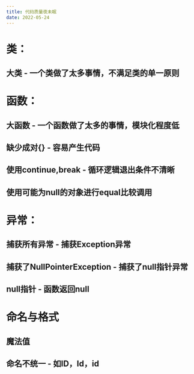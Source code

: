```yaml
---
title: 代码质量夜未眠
date: 2022-05-24
---
```


# 类：
## 大类 - 一个类做了太多事情，不满足类的单一原则
## 

# 函数：
## 大函数 - 一个函数做了太多的事情，模块化程度低
## 缺少成对{} - 容易产生代码
## 使用continue,break - 循环逻辑退出条件不清晰
## 使用可能为null的对象进行equal比较调用

# 异常：
## 捕获所有异常 - 捕获Exception异常
## 捕获了NullPointerException - 捕获了null指针异常
## null指针 - 函数返回null

# 命名与格式
## 魔法值
## 命名不统一 - 如ID，Id，id